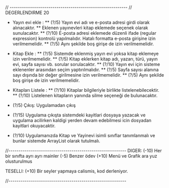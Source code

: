 // ----------------------------------------------------------
// DEGERLENDIRME 20

* Yayın evi ekle : 
** (?/5) Yayın evi adı ve e-posta adresi girdi olarak alınacaktır. 
** Eklenen yayınevleri kitap eklemede seçenek olarak sunulacaktır. 
** (?/10) E-posta adresi eklemede düzenli ifade (regular expression) kontrolü yapılmalıdır. Hatalı formatta e-posta girişine izin verilmemelidir. 
** (?/5) Aynı şekilde boş girişe de izin verilmemelidir.

* Kitap Ekle : 
** (?/5) Sistemde eklenmiş yayın evi yoksa kitap eklemeye izin verilmemelidir. 
** (?/5) Kitap eklerken kitap adı, yazarı, türü, yayın evi, sayfa sayısı vb. sorular sorulacaktır. 
** (?/10) Yayın evi için sisteme eklenenler arasından seçim yaptırılmalıdır. 
** (?/5) Sayfa sayısı alanına sayı dışında bir değer girilmesine izin verilmemelidir. 
** (?/5) Aynı şekilde boş girişe de izin verilmemelidir.

* Kitapları Listele : 
** (?/10) Kitaplar bilgileriyle birlikte listelenebilecektir. 
** (?/10) Listelenen kitapların yanında silme seçeneği de bulunacaktır.

* (?/5) Çıkış: Uygulamadan çıkış

* (?/15) Uygulama çıkışta sistemdeki kayitlari dosyaya yazacak ve uygulama acilirken kaldigi yerden devam edebilmesi icin dosyadan kayitlari okuyacaktir.

* (?/10) Uygulamanızda Kitap ve Yayinevi isimli sınıflar tanımlanmalı ve bunlar sistemde ArrayList olarak tutulmalı.

//----------------------------------------------------------
DIGER:
(-10) Her bir sınıfta ayrı ayrı mainler 
(-5) Benzer ödev
(+10) Menü ve Grafik ara yuz  olusturulmus

TESELLI:
(+10) Bir seyler yapmaya calismis, kod derleniyor.

//----------------------------------------------------------